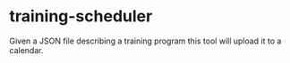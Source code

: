 # training-scheduler
Given a JSON file describing a training program this tool will upload it to a calendar.
